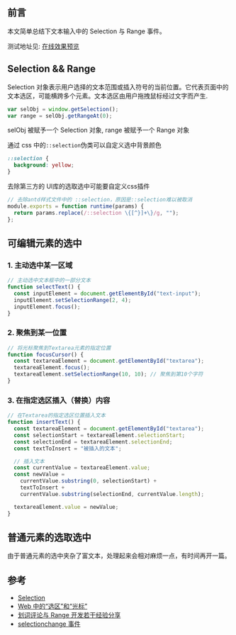 ## 前言

本文简单总结下文本输入中的 Selection 与 Range 事件。

测试地址见: [在线效果预览](https://chenxiaoyao6228.github.io/html-preview/?https://github.com/chenxiaoyao6228/fe-notes/blob/main/文本输入/_demo/selection/input-textarea-selection.html)

## Selection && Range

Selection 对象表示用户选择的文本范围或插入符号的当前位置。它代表页面中的文本选区，可能横跨多个元素。文本选区由用户拖拽鼠标经过文字而产生.

```js
var selObj = window.getSelection();
var range = selObj.getRangeAt(0);
```

selObj 被赋予一个 Selection 对象, range 被赋予一个 Range 对象

通过 css 中的`::selection`伪类可以自定义选中背景颜色

```css
::selection {
  background: yellow;
}
```
去除第三方的 UI库的选取选中可能要自定义css插件
```js
// 去除antd样式文件中的 ::selection，原因是::selection难以被取消
module.exports = function runtime(params) {
  return params.replace(/::selection \{[^}]+\}/g, "");
};
```

## 可编辑元素的选中

### 1. 主动选中某一区域

```js
// 主动选中文本框中的一部分文本
function selectText() {
  const inputElement = document.getElementById("text-input");
  inputElement.setSelectionRange(2, 4);
  inputElement.focus();
}
```

### 2. 聚焦到某一位置

```js
// 将光标聚焦到Textarea元素的指定位置
function focusCursor() {
  const textareaElement = document.getElementById("textarea");
  textareaElement.focus();
  textareaElement.setSelectionRange(10, 10); // 聚焦到第10个字符
}
```

### 3. 在指定选区插入（替换）内容

```js
// 在Textarea的指定选区位置插入文本
function insertText() {
  const textareaElement = document.getElementById("textarea");
  const selectionStart = textareaElement.selectionStart;
  const selectionEnd = textareaElement.selectionEnd;
  const textToInsert = "被插入的文本";

  // 插入文本
  const currentValue = textareaElement.value;
  const newValue =
    currentValue.substring(0, selectionStart) +
    textToInsert +
    currentValue.substring(selectionEnd, currentValue.length);

  textareaElement.value = newValue;
}
```

## 普通元素的选取选中

由于普通元素的选中夹杂了富文本，处理起来会相对麻烦一点，有时间再开一篇。


## 参考

- [Selection ](https://developer.mozilla.org/zh-CN/docs/Web/API/Selection)
- [Web 中的“选区”和“光标”](https://segmentfault.com/a/1190000041457245)
- [划词评论与 Range 开发若干经验分享](https://www.zhangxinxu.com/wordpress/2022/09/js-selection-range/)
- [selectionchange 事件](https://developer.mozilla.org/zh-CN/docs/Web/API/Document/selectionchange_event)
